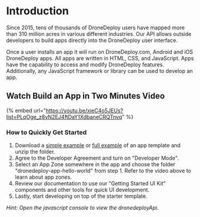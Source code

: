 # Introduction

Since 2015, tens of thousands of DroneDeploy users have mapped more than 310 million acres in various different industries. Our API allows outside developers to build apps directly into the DroneDeploy user interface.

Once a user installs an app it will run on DroneDeploy.com, Android and iOS DroneDeploy apps. All apps are written in HTML, CSS, and JavaScript. Apps have the capability to access and modify DroneDeploy features. Additionally, any JavaScript framework or library can be used to develop an app.

## Watch Build an App in Two Minutes Video

{% embed url="https://youtu.be/xieC4o5JEUs?list=PLqOge_z8yN2EJ4ftDaY1XdbaneCRQTnvq" %}

### How to Quickly Get Started

1. Download a [simple example](https://s3.amazonaws.com/drone-deploy-plugins/templates/dronedeploy-app-hello-world.zip) or [full example](https://s3.amazonaws.com/drone-deploy-plugins/templates/dronedeploy-expand-example.zip) of an app template and unzip the folder.
2. Agree to the Developer Agreement and turn on "Developer Mode".
3. Select an App Zone somewhere in the app and choose the folder "dronedeploy-app-hello-world" from step 1. Refer to the video above to learn about app zones.
4. Review our documentation to use our "Getting Started UI Kit" components and other tools for quick UI development.
5. Lastly, start developing on top of the starter template.&#x20;

_Hint: Open the javascript console to view the dronedeployApi._
